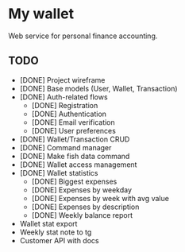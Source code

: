 # My wallet

Web service for personal finance accounting.

## TODO

- [DONE] Project wireframe
- [DONE] Base models (User, Wallet, Transaction)
- [DONE] Auth-related flows
  - [DONE] Registration
  - [DONE] Authentication
  - [DONE] Email verification
  - [DONE] User preferences
- [DONE] Wallet/Transaction CRUD
- [DONE] Command manager
- [DONE] Make fish data command
- [DONE] Wallet access management
- [DONE] Wallet statistics
  - [DONE] Biggest expenses
  - [DONE] Expenses by weekday
  - [DONE] Expenses by week with avg value
  - [DONE] Expenses by description
  - [DONE] Weekly balance report
- Wallet stat export
- Weekly stat note to tg
- Customer API with docs
